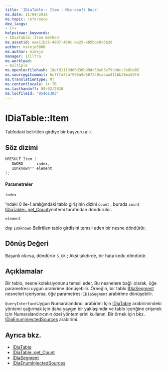 ```yaml
---
title: 'IDiaTable:: Item | Microsoft Docs'
ms.date: 11/04/2016
ms.topic: reference
dev_langs:
- C++
helpviewer_keywords:
- IDiaTable::Item method
ms.assetid: eae11b26-4807-400c-be25-e85bbc0c6b20
author: mikejo5000
ms.author: mikejo
manager: jillfra
ms.workload:
- multiple
ms.openlocfilehash: 18efd1113d66d36b99dd33eb3e79cb0cc7e8bb05
ms.sourcegitcommit: 6cfffa72af599a9d667249caaaa411bb28ea69fd
ms.translationtype: MT
ms.contentlocale: tr-TR
ms.lasthandoff: 09/02/2020
ms.locfileid: "85461303"
---
```

# <a name="idiatableitem"></a>IDiaTable::Item
Tablodaki belirtilen girdiye bir başvuru alır.

## <a name="syntax"></a>Söz dizimi

```C++
HRESULT Item ( 
   DWORD      index,
   IUnknown** element
);
```

#### <a name="parameters"></a>Parametreler
 `index`

'ndaki 0 ile-1 aralığındaki tablo girişinin dizini `count` , burada `count` [IDiaTable:: get_Count](../../debugger/debug-interface-access/idiatable-get-count.md)yöntemi tarafından döndürülür.

 `element`

dışı `IUnknown` Belirtilen tablo girdisini temsil eden bir nesne döndürür.

## <a name="return-value"></a>Dönüş Değeri
 Başarılı olursa, döndürür `S_OK` ; Aksi takdirde, bir hata kodu döndürür.

## <a name="remarks"></a>Açıklamalar
 Bir tablo, nesne koleksiyonunu temsil eder. Bu nesnelere bağlı olarak, öğe parametresi uygun arabirime dönüşebilir. Örneğin, bir tablo [IDiaSegment](../../debugger/debug-interface-access/idiasegment.md) nesneleri içeriyorsa, öğe parametresi `IDiaSegment` arabirime dönüşebilir.

 `QueryInterface`Uygun Numaralandırıcı arabirimi Için [IDiaTable](../../debugger/debug-interface-access/idiatable.md) arabirimindeki yöntemi çağırmak için daha yaygın bir yaklaşımdır ve tablo içeriğine erişmek için Numaralandırıcının özel yöntemlerini kullanın. Bir örnek için bkz. [IDiaEnumInjectedSources](../../debugger/debug-interface-access/idiaenuminjectedsources.md) arabirimi.

## <a name="see-also"></a>Ayrıca bkz.
- [IDiaTable](../../debugger/debug-interface-access/idiatable.md)
- [IDiaTable::get_Count](../../debugger/debug-interface-access/idiatable-get-count.md)
- [IDiaSegment](../../debugger/debug-interface-access/idiasegment.md)
- [IDiaEnumInjectedSources](../../debugger/debug-interface-access/idiaenuminjectedsources.md)